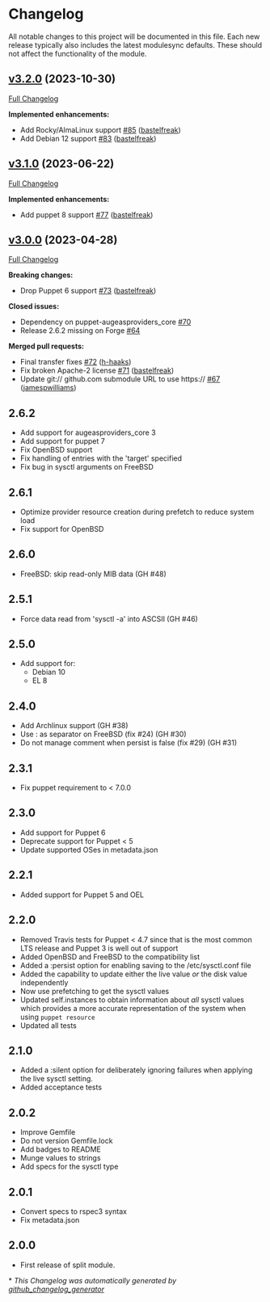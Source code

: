 # Changelog

All notable changes to this project will be documented in this file.
Each new release typically also includes the latest modulesync defaults.
These should not affect the functionality of the module.

## [v3.2.0](https://github.com/voxpupuli/puppet-augeasproviders_sysctl/tree/v3.2.0) (2023-10-30)

[Full Changelog](https://github.com/voxpupuli/puppet-augeasproviders_sysctl/compare/v3.1.0...v3.2.0)

**Implemented enhancements:**

- Add Rocky/AlmaLinux support [\#85](https://github.com/voxpupuli/puppet-augeasproviders_sysctl/pull/85) ([bastelfreak](https://github.com/bastelfreak))
- Add Debian 12 support [\#83](https://github.com/voxpupuli/puppet-augeasproviders_sysctl/pull/83) ([bastelfreak](https://github.com/bastelfreak))

## [v3.1.0](https://github.com/voxpupuli/puppet-augeasproviders_sysctl/tree/v3.1.0) (2023-06-22)

[Full Changelog](https://github.com/voxpupuli/puppet-augeasproviders_sysctl/compare/v3.0.0...v3.1.0)

**Implemented enhancements:**

- Add puppet 8 support [\#77](https://github.com/voxpupuli/puppet-augeasproviders_sysctl/pull/77) ([bastelfreak](https://github.com/bastelfreak))

## [v3.0.0](https://github.com/voxpupuli/puppet-augeasproviders_sysctl/tree/v3.0.0) (2023-04-28)

[Full Changelog](https://github.com/voxpupuli/puppet-augeasproviders_sysctl/compare/2.6.2...v3.0.0)

**Breaking changes:**

- Drop Puppet 6 support [\#73](https://github.com/voxpupuli/puppet-augeasproviders_sysctl/pull/73) ([bastelfreak](https://github.com/bastelfreak))

**Closed issues:**

- Dependency on puppet-augeasproviders\_core [\#70](https://github.com/voxpupuli/puppet-augeasproviders_sysctl/issues/70)
- Release 2.6.2 missing on Forge [\#64](https://github.com/voxpupuli/puppet-augeasproviders_sysctl/issues/64)

**Merged pull requests:**

- Final transfer fixes [\#72](https://github.com/voxpupuli/puppet-augeasproviders_sysctl/pull/72) ([h-haaks](https://github.com/h-haaks))
- Fix broken Apache-2 license [\#71](https://github.com/voxpupuli/puppet-augeasproviders_sysctl/pull/71) ([bastelfreak](https://github.com/bastelfreak))
- Update git:// github.com submodule URL to use https:// [\#67](https://github.com/voxpupuli/puppet-augeasproviders_sysctl/pull/67) ([jamespwilliams](https://github.com/jamespwilliams))

## 2.6.2

- Add support for augeasproviders_core 3
- Add support for puppet 7
- Fix OpenBSD support
- Fix handling of entries with the 'target' specified
- Fix bug in sysctl arguments on FreeBSD

## 2.6.1

- Optimize provider resource creation during prefetch to reduce system load
- Fix support for OpenBSD

## 2.6.0

- FreeBSD: skip read-only MIB data (GH #48)

## 2.5.1

- Force data read from 'sysctl -a' into ASCSII (GH #46)

## 2.5.0

- Add support for:
  - Debian 10
  - EL 8

## 2.4.0

- Add Archlinux support (GH #38)
- Use : as separator on FreeBSD (fix #24) (GH #30)
- Do not manage comment when persist is false (fix #29) (GH #31)

## 2.3.1

- Fix puppet requirement to < 7.0.0

## 2.3.0

- Add support for Puppet 6
- Deprecate support for Puppet < 5
- Update supported OSes in metadata.json

## 2.2.1
- Added support for Puppet 5 and OEL

## 2.2.0
- Removed Travis tests for Puppet < 4.7 since that is the most common LTS
  release and Puppet 3 is well out of support
- Added OpenBSD and FreeBSD to the compatibility list
- Added a :persist option for enabling saving to the /etc/sysctl.conf file
- Added the capability to update either the live value *or* the disk value
  independently
- Now use prefetching to get the sysctl values
- Updated self.instances to obtain information about *all* sysctl values which
  provides a more accurate representation of the system when using `puppet
  resource`
- Updated all tests

## 2.1.0
- Added a :silent option for deliberately ignoring failures when applying the
  live sysctl setting.
- Added acceptance tests

## 2.0.2

- Improve Gemfile
- Do not version Gemfile.lock
- Add badges to README
- Munge values to strings
- Add specs for the sysctl type

## 2.0.1

- Convert specs to rspec3 syntax
- Fix metadata.json

## 2.0.0

- First release of split module.


\* *This Changelog was automatically generated by [github_changelog_generator](https://github.com/github-changelog-generator/github-changelog-generator)*

